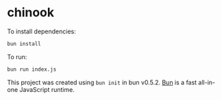 # chinook

To install dependencies:

```bash
bun install
```

To run:

```bash
bun run index.js
```

This project was created using `bun init` in bun v0.5.2. [Bun](https://bun.sh) is a fast all-in-one JavaScript runtime.
